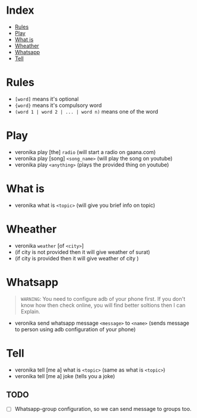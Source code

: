 # Index

- [Rules](#Rules)
- [Play](#Play)
- [What is](#What-is)
- [Wheather](#Wheather)
- [Whatsapp](#Whatsapp)
- [Tell](#Tell)

# Rules

- `[word]` means it's optional
- `{word}` means it's compulsory word
- `(word 1 | word 2 | ... | word n)` means one of the word

# Play

- veronika play [the] `radio` (will start a radio on gaana.com)
- veronika play [song] `<song_name>` (will play the song on youtube)
- veronika play `<anything>` (plays the provided thing on youtube)

# What is

- veronika what is `<topic>` (will give you brief info on topic)

# Wheather

- veronika `weather` [of `<city>`]
- (if city is not provided then it will give weather of surat)
- (if city is provided then it will give weather of city )

# Whatsapp

> `WARNING`: You need to configure adb of your phone first. If you don't know how then check online, you will find better soltions then I can Explain.

- veronika send whatsapp message `<message>` to `<name>` (sends message to person using adb configuration of your phone)

# Tell

- veronika tell [me a] what is `<topic>` (same as what is `<topic>`)
- veronika tell [me a] joke (tells you a joke)

## TODO

- [ ] Whatsapp-group configuration, so we can send message to groups too.
